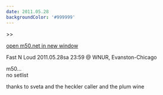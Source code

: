```yaml
---
date: 2011.05.28
backgroundColor: '#999999'
---
```


\>>

[open m50.net in new window  
](http://m50.net/)  

Fast N Loud 2011.05.28sa 23:59 @ WNUR, Evanston-Chicago  

m50...  
no setlist  

thanks to sveta and the heckler caller and the plum wine